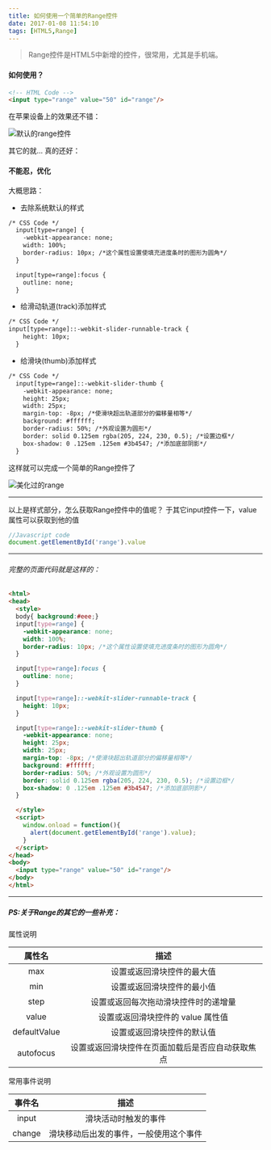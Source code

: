 ```yaml
---
title: 如何使用一个简单的Range控件
date: 2017-01-08 11:54:10
tags: [HTML5,Range]
---
```


> Range控件是HTML5中新增的控件，很常用，尤其是手机端。

<!--more-->
#### 如何使用？
```html
<!-- HTML Code -->
<input type="range" value="50" id="range"/>
```
在苹果设备上的效果还不错：

![默认的range控件](http://upload-images.jianshu.io/upload_images/1449977-a22d987c8191b5ad.png?imageMogr2/auto-orient/strip%7CimageView2/2/w/1240)

其它的就... 真的还好：

#### 不能忍，优化
大概思路：
- 去除系统默认的样式
```html
/* CSS Code */
  input[type=range] {
  	-webkit-appearance: none;
  	width: 100%;
  	border-radius: 10px; /*这个属性设置使填充进度条时的图形为圆角*/
  }

  input[type=range]:focus {
  	outline: none;
  }
```
- 给滑动轨道(track)添加样式
```html
/* CSS Code */
input[type=range]::-webkit-slider-runnable-track {
  	height: 10px;
  }
```
- 给滑块(thumb)添加样式
```html
/* CSS Code */
  input[type=range]::-webkit-slider-thumb {
  	-webkit-appearance: none;
  	height: 25px;
  	width: 25px;
  	margin-top: -8px; /*使滑块超出轨道部分的偏移量相等*/
  	background: #ffffff;
  	border-radius: 50%; /*外观设置为圆形*/
  	border: solid 0.125em rgba(205, 224, 230, 0.5); /*设置边框*/
  	box-shadow: 0 .125em .125em #3b4547; /*添加底部阴影*/
  }
```

这样就可以完成一个简单的Range控件了

![美化过的range](http://upload-images.jianshu.io/upload_images/1449977-981d89e901a96105.png?imageMogr2/auto-orient/strip%7CimageView2/2/w/1240)

---

以上是样式部分，怎么获取Range控件中的值呢？
于其它input控件一下，value属性可以获取到他的值

```javascript
//Javascript code
document.getElementById('range').value
```


---


###### 完整的页面代码就是这样的：
```html
<html>
<head>
  <style>
  body{ background:#eee;}
  input[type=range] {
  	-webkit-appearance: none;
  	width: 100%;
  	border-radius: 10px; /*这个属性设置使填充进度条时的图形为圆角*/
  }

  input[type=range]:focus {
  	outline: none;
  }

  input[type=range]::-webkit-slider-runnable-track {
  	height: 10px;
  }

  input[type=range]::-webkit-slider-thumb {
  	-webkit-appearance: none;
  	height: 25px;
  	width: 25px;
  	margin-top: -8px; /*使滑块超出轨道部分的偏移量相等*/
  	background: #ffffff;
  	border-radius: 50%; /*外观设置为圆形*/
  	border: solid 0.125em rgba(205, 224, 230, 0.5); /*设置边框*/
  	box-shadow: 0 .125em .125em #3b4547; /*添加底部阴影*/
  }

  </style>
  <script>
    window.onload = function(){
      alert(document.getElementById('range').value);
    }
  </script>
</head>
<body>
  <input type="range" value="50" id="range"/>
</body>
</html>
```

---

##### PS:关于Range的其它的一些补充：
属性说明

| 属性名 | 描述 |
|:-----:|:-----:|
|max|设置或返回滑块控件的最大值|
|min	|设置或返回滑块控件的最小值|
|step	|设置或返回每次拖动滑块控件时的递增量|
|value	|设置或返回滑块控件的 value 属性值|
|defaultValue	|设置或返回滑块控件的默认值|
|autofocus	|设置或返回滑块控件在页面加载后是否应自动获取焦点|

常用事件说明

| 事件名 | 描述 |
|:-----:|:-----:|
|input|滑块活动时触发的事件|
|change|滑块移动后出发的事件，一般使用这个事件|
